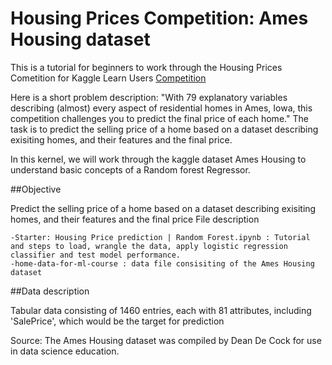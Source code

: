 # Housing Prices Competition: Ames Housing dataset

This is a tutorial for beginners to work through the Housing Prices Cometition for Kaggle Learn Users [Competition](https://www.kaggle.com/competitions/home-data-for-ml-course/)

Here is a short problem description:
"With 79 explanatory variables describing (almost) every aspect of residential homes in Ames, Iowa, this competition challenges you to predict the final price of each home."
The task is to predict the selling price of a home based on a dataset describing exisiting homes, and their features and the final price.

In this kernel, we will work through the kaggle dataset Ames Housing to understand basic concepts of a Random forest Regressor.

##Objective

Predict the selling price of a home based on a dataset describing exisiting homes, and their features and the final price
File description

    -Starter: Housing Price prediction | Random Forest.ipynb : Tutorial and steps to load, wrangle the data, apply logistic regression classifier and test model performance.
    -home-data-for-ml-course : data file consisiting of the Ames Housing dataset

##Data description

Tabular data consisting of 1460 entries, each with 81 attributes, including 'SalePrice', which would be the target for prediction

Source: The Ames Housing dataset was compiled by Dean De Cock for use in data science education. 
